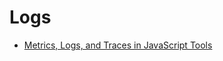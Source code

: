 # Logs

- [Metrics, Logs, and Traces in JavaScript Tools](https://www.swyx.io/writing/js-tools-metrics-logs-traces/)
